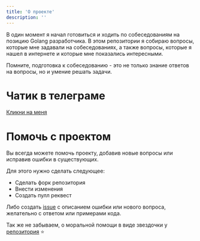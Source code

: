 ```yaml
---
title: 'О проекте'
description: ''
---
```


В один момент я начал готовиться и ходить по собеседованиям на позицию Golang разработчика. 
В этом репозитории я собираю вопросы, которые мне задавали на собеседованиях, а также вопросы, которые я нашел в интернете и которые мне показались интересными.

Помните, подготовка к собеседованию - это не только знание ответов на вопросы, но и умение решать задачи.

# Чатик в телеграме
[Кликни на меня](https://t.me/backendswiki_chat)

# Помочь с проектом
Вы всегда можете помочь проекту, добавив новые вопросы или исправив ошибки в существующих. 

Для этого нужно сделать следующее:
- Сделать форк репозитория
- Внести изменения
- Создать пулл реквест

Либо создать [issue](https://github.com/backends-wiki/conten/issues) с описанием ошибки или нового вопроса, желательно с ответом или примерами кода.

Так же не забываем, о моральной помощи в виде звездочки у [репозитория](https://github.com/backends-wiki/conten) ⭐️
